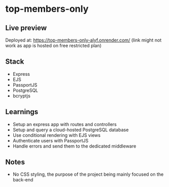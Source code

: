 # top-members-only

## Live preview
Deployed at: https://top-members-only-alyf.onrender.com/ 
(link might not work as app is hosted on free restricted plan)

## Stack
- Express
- EJS
- PassportJS
- PostgreSQL
- bcryptjs

## Learnings
- Setup an express app with routes and controllers
- Setup and query a cloud-hosted PostgreSQL database
- Use conditional rendering with EJS views
- Authenticate users with PassportJS
- Handle errors and send them to the dedicated middleware

## Notes
- No CSS styling, the purpose of the project being mainly focused on the back-end
  
